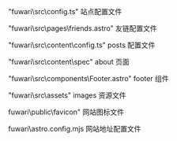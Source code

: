"fuwari\src\config.ts" 站点配置文件

"fuwari\src\pages\friends.astro"  友链配置文件

"fuwari\src\content\config.ts"  posts 配置文件

"fuwari\src\content\spec"  about 页面

"fuwari\src\components\Footer.astro"  footer 组件

"fuwari\src\assets"  images 资源文件

fuwari\public\favicon"   网站图标文件

fuwari\astro.config.mjs  网站地址配置文件